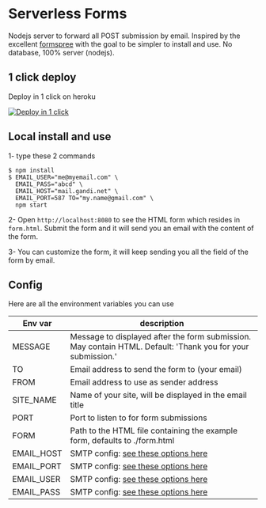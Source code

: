 # Serverless Forms

Nodejs server to forward all POST submission by email. Inspired by the excellent [formspree](http://formspree.io/) with the goal to be simpler to install and use. No database, 100% server (nodejs).

## 1 click deploy
Deploy in 1 click on heroku

[![Deploy in 1 click](https://www.herokucdn.com/deploy/button.png)](https://heroku.com/deploy?template=https://github.com/lexoyo/email-form-data/tree/master)

## Local install and use

1- type these 2 commands

```
$ npm install
$ EMAIL_USER="me@myemail.com" \
  EMAIL_PASS="abcd" \
  EMAIL_HOST="mail.gandi.net" \
  EMAIL_PORT=587 TO="my.name@gmail.com" \
  npm start
```

2- Open `http://localhost:8080` to see the HTML form which resides in `form.html`. Submit the form and it will send you an email with the content of the form.

3- You can customize the form, it will keep sending you all the field of the form by email.

## Config 

Here are all the environment variables you can use

| Env var | description |
|---|---|
| MESSAGE | Message to displayed after the form submission. May contain HTML. Default: 'Thank you for your submission.' |
| TO | Email address to send the form to (your email) |
| FROM | Email address to use as sender address |
| SITE_NAME | Name of your site, will be displayed in the email title |
| PORT | Port to listen to for form submissions |
| FORM | Path to the HTML file containing the example form, defaults to ./form.html |
| EMAIL_HOST | SMTP config: [see these options here](https://nodemailer.com/smtp/) |
| EMAIL_PORT | SMTP config: [see these options here](https://nodemailer.com/smtp/) |
| EMAIL_USER | SMTP config: [see these options here](https://nodemailer.com/smtp/) |
| EMAIL_PASS | SMTP config: [see these options here](https://nodemailer.com/smtp/) |
